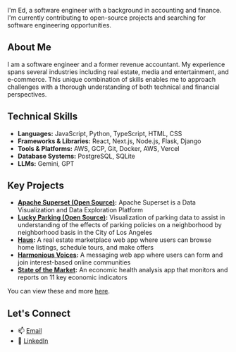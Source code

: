 I'm Ed, a software engineer with a background in accounting and finance. I'm currently contributing to open-source projects and searching for software engineering opportunities. 

## About Me
I am a software engineer and a former revenue accountant. My experience spans several industries including real estate, media and entertainment, and e-commerce. This unique combination of skills enables me to approach challenges with a thorough understanding of both technical and financial perspectives.

## Technical Skills 
- **Languages:** JavaScript, Python, TypeScript, HTML, CSS
- **Frameworks & Libraries:** React, Next.js, Node.js, Flask, Django
- **Tools & Platforms:** AWS, GCP, Git, Docker, AWS, Vercel
- **Database Systems:** PostgreSQL, SQLite
- **LLMs:** Gemini, GPT

## Key Projects 
- **[Apache Superset (Open Source)](https://github.com/apache/superset):**  Apache Superset is a Data Visualization and Data Exploration Platform 
- **[Lucky Parking (Open Source)](https://github.com/eulloa10/lucky-parking):** Visualization of parking data to assist in understanding of the effects of parking policies on a neighborhood by neighborhood basis in the City of Los Angeles 
- **[Haus](https://github.com/eulloa10/haus):** A real estate marketplace web app where users can browse home listings, schedule tours, and make offers
- **[Harmonious Voices](https://github.com/eulloa10/harmonious-voices):** A messaging web app where users can form and join interest-based online communities 
- **[State of the Market](https://github.com/eulloa10/state-of-the-market):** An economic health analysis app that monitors and reports on 11 key economic indicators
  
You can view these and more [here](https://edgarulloa.vercel.app/).

## Let's Connect
- 📫 [Email](mailto:edgar.ulloa.careers+gh@gmail.com)
- 🔗 [LinkedIn](https://www.linkedin.com/in/edgarulloa/)
